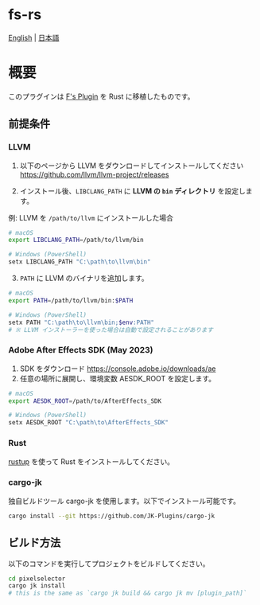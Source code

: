 # fs-rs

[English](./README.md) | [日本語](./README-ja.md)

# 概要

このプラグインは [F's Plugin](https://github.com/bryful/F-s-PluginsProjects) を Rust に移植したものです。

## 前提条件

### **LLVM**

1. 以下のページから LLVM をダウンロードしてインストールしてください  
   <https://github.com/llvm/llvm-project/releases>

2. インストール後、`LIBCLANG_PATH` に **LLVM の `bin` ディレクトリ** を設定します。

例: LLVM を `/path/to/llvm` にインストールした場合

```bash
# macOS
export LIBCLANG_PATH=/path/to/llvm/bin

# Windows (PowerShell)
setx LIBCLANG_PATH "C:\path\to\llvm\bin"
```

3. `PATH` に LLVM のバイナリを追加します。

```bash
# macOS
export PATH=/path/to/llvm/bin:$PATH

# Windows (PowerShell)
setx PATH "C:\path\to\llvm\bin;$env:PATH"
# ※ LLVM インストーラーを使った場合は自動で設定されることがあります
```

### **Adobe After Effects SDK (May 2023)**

1. SDK をダウンロード
   <https://console.adobe.io/downloads/ae>
2. 任意の場所に展開し、環境変数 AESDK_ROOT を設定します。

```bash
# macOS
export AESDK_ROOT=/path/to/AfterEffects_SDK

# Windows (PowerShell)
setx AESDK_ROOT "C:\path\to\AfterEffects_SDK"
```

### **Rust**

[rustup](https://rustup.rs/) を使って Rust をインストールしてください。

### **cargo-jk**

独自ビルドツール cargo-jk を使用します。以下でインストール可能です。

```bash
cargo install --git https://github.com/JK-Plugins/cargo-jk
```

## ビルド方法

以下のコマンドを実行してプロジェクトをビルドしてください。

```bash
cd pixelselector
cargo jk install
# this is the same as `cargo jk build && cargo jk mv [plugin_path]`
```
